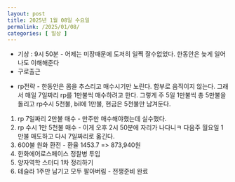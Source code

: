 ```yaml
---
layout: post
title: 2025년 1월 08일 수요일
permalink: /2025/01/08/
categories: [ 일상 ]
---
```

- 기상 : 9시 50분 - 어제는 미장때문에 도저히 일찍 잘수없었다. 한동안은 늦게 일어나도 이해해준다<br/>
- 구로출근<br/>
* rp전략 - 한동안은 몸을 추스리고 매수시기만 노린다. 함부로 움직이지 않는다. 그래서 매일 7일짜리 rp를 1만불씩 매수하려고 한다. 그렇게 주 5일 1만불씩 총 5만불을 돌리고 rp수시 5천불, bil에 1만불, 현금은 5천불만 남겨둔다.<br/>
1. rp 7일짜리 2만불 매수 - 만주만 매수해야했는데 실수했다.<br/>
2. rp 수시 1만 5천불 매수 - 이게 오후 2시 50분에 자리가 나다니ㅋ 다음주 월요일 1만불 매도하고 다시 7일짜리로 옮긴다.<br/>
3. 600불 원화 환전 - 환율 1453.7 => 873,940원<br/>
4. 한화에어로스페이스 정찰병 투입<br/>
5. 양자역학 스터디 1차 정리하기<br/>
6. 테슬라 1주만 남기고 모두 팔아버림 - 전쟁준비 완료